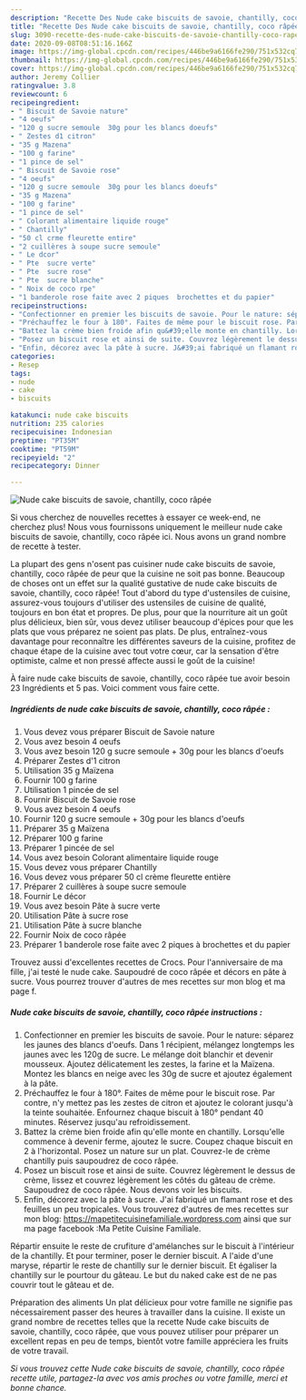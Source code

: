 ```yaml
---
description: "Recette Des Nude cake biscuits de savoie, chantilly, coco râpée"
title: "Recette Des Nude cake biscuits de savoie, chantilly, coco râpée"
slug: 3090-recette-des-nude-cake-biscuits-de-savoie-chantilly-coco-rapee
date: 2020-09-08T08:51:16.166Z
image: https://img-global.cpcdn.com/recipes/446be9a6166fe290/751x532cq70/nude-cake-biscuits-de-savoie-chantilly-coco-rapee-photo-principale-de-la-recette.jpg
thumbnail: https://img-global.cpcdn.com/recipes/446be9a6166fe290/751x532cq70/nude-cake-biscuits-de-savoie-chantilly-coco-rapee-photo-principale-de-la-recette.jpg
cover: https://img-global.cpcdn.com/recipes/446be9a6166fe290/751x532cq70/nude-cake-biscuits-de-savoie-chantilly-coco-rapee-photo-principale-de-la-recette.jpg
author: Jeremy Collier
ratingvalue: 3.8
reviewcount: 6
recipeingredient:
- " Biscuit de Savoie nature"
- "4 oeufs"
- "120 g sucre semoule  30g pour les blancs doeufs"
- " Zestes d1 citron"
- "35 g Mazena"
- "100 g farine"
- "1 pince de sel"
- " Biscuit de Savoie rose"
- "4 oeufs"
- "120 g sucre semoule  30g pour les blancs doeufs"
- "35 g Mazena"
- "100 g farine"
- "1 pince de sel"
- " Colorant alimentaire liquide rouge"
- " Chantilly"
- "50 cl crme fleurette entire"
- "2 cuillères à soupe sucre semoule"
- " Le dcor"
- " Pte  sucre verte"
- " Pte  sucre rose"
- " Pte  sucre blanche"
- " Noix de coco rpe"
- "1 banderole rose faite avec 2 piques  brochettes et du papier"
recipeinstructions:
- "Confectionner en premier les biscuits de savoie. Pour le nature: séparez les jaunes des blancs d&#39;oeufs. Dans 1 récipient, mélangez longtemps les jaunes avec les 120g de sucre. Le mélange doit blanchir et devenir mousseux. Ajoutez délicatement les zestes, la farine et la Maïzena. Montez les blancs en neige avec les 30g de sucre et ajoutez également à la pâte."
- "Préchauffez le four à 180°. Faites de même pour le biscuit rose. Par contre, n&#39;y mettez pas les zestes de citron et ajoutez le colorant jusqu&#39;à la teinte souhaitée. Enfournez chaque biscuit à 180° pendant 40 minutes. Réservez jusqu&#39;au refroidissement."
- "Battez la crème bien froide afin qu&#39;elle monte en chantilly. Lorsqu&#39;elle commence à devenir ferme, ajoutez le sucre. Coupez chaque biscuit en 2 à l&#39;horizontal. Posez un nature sur un plat. Couvrez-le de crème chantilly puis saupoudrez de coco râpée."
- "Posez un biscuit rose et ainsi de suite. Couvrez légèrement le dessus de crème, lissez et couvrez légèrement les côtés du gâteau de crème. Saupoudrez de coco râpée. Nous devons voir les biscuits."
- "Enfin, décorez avec la pâte à sucre. J&#39;ai fabriqué un flamant rose et des feuilles un peu tropicales. Vous trouverez d&#39;autres de mes recettes sur mon blog: https://mapetitecuisinefamiliale.wordpress.com ainsi que sur ma page facebook :Ma Petite Cuisine Familiale."
categories:
- Resep
tags:
- nude
- cake
- biscuits

katakunci: nude cake biscuits 
nutrition: 235 calories
recipecuisine: Indonesian
preptime: "PT35M"
cooktime: "PT59M"
recipeyield: "2"
recipecategory: Dinner

---
```



![Nude cake biscuits de savoie, chantilly, coco râpée](https://img-global.cpcdn.com/recipes/446be9a6166fe290/751x532cq70/nude-cake-biscuits-de-savoie-chantilly-coco-rapee-photo-principale-de-la-recette.jpg)

Si vous cherchez de nouvelles recettes à essayer ce week-end, ne cherchez plus! Nous vous fournissons uniquement le meilleur nude cake biscuits de savoie, chantilly, coco râpée ici. Nous avons un grand nombre de recette à tester.

La plupart des gens n'osent pas cuisiner nude cake biscuits de savoie, chantilly, coco râpée de peur que la cuisine ne soit pas bonne. Beaucoup de choses ont un effet sur la qualité gustative de nude cake biscuits de savoie, chantilly, coco râpée! Tout d'abord du type d'ustensiles de cuisine, assurez-vous toujours d'utiliser des ustensiles de cuisine de qualité, toujours en bon état et propres. De plus, pour que la nourriture ait un goût plus délicieux, bien sûr, vous devez utiliser beaucoup d'épices pour que les plats que vous préparez ne soient pas plats. De plus, entraînez-vous davantage pour reconnaître les différentes saveurs de la cuisine, profitez de chaque étape de la cuisine avec tout votre cœur, car la sensation d'être optimiste, calme et non pressé affecte aussi le goût de la cuisine!

<!--inarticleads1-->

À faire nude cake biscuits de savoie, chantilly, coco râpée tue avoir besoin 23 Ingrédients et 5 pas. Voici comment vous faire cette.

##### Ingrédients de nude cake biscuits de savoie, chantilly, coco râpée :

1. Vous devez vous préparer  Biscuit de Savoie nature
1. Vous avez besoin 4 oeufs
1. Vous avez besoin 120 g sucre semoule + 30g pour les blancs d&#39;oeufs
1. Préparer  Zestes d&#39;1 citron
1. Utilisation 35 g Maïzena
1. Fournir 100 g farine
1. Utilisation 1 pincée de sel
1. Fournir  Biscuit de Savoie rose
1. Vous avez besoin 4 oeufs
1. Fournir 120 g sucre semoule + 30g pour les blancs d&#39;oeufs
1. Préparer 35 g Maïzena
1. Préparer 100 g farine
1. Préparer 1 pincée de sel
1. Vous avez besoin  Colorant alimentaire liquide rouge
1. Vous devez vous préparer  Chantilly
1. Vous devez vous préparer 50 cl crème fleurette entière
1. Préparer 2 cuillères à soupe sucre semoule
1. Fournir  Le décor
1. Vous avez besoin  Pâte à sucre verte
1. Utilisation  Pâte à sucre rose
1. Utilisation  Pâte à sucre blanche
1. Fournir  Noix de coco râpée
1. Préparer 1 banderole rose faite avec 2 piques à brochettes et du papier


Trouvez aussi d&#39;excellentes recettes de Crocs. Pour l&#39;anniversaire de ma fille, j&#39;ai testé le nude cake. Saupoudré de coco râpée et décors en pâte à sucre. Vous pourrez trouver d&#39;autres de mes recettes sur mon blog et ma page f. 

<!--inarticleads2-->

##### Nude cake biscuits de savoie, chantilly, coco râpée instructions :

1. Confectionner en premier les biscuits de savoie. Pour le nature: séparez les jaunes des blancs d&#39;oeufs. Dans 1 récipient, mélangez longtemps les jaunes avec les 120g de sucre. Le mélange doit blanchir et devenir mousseux. Ajoutez délicatement les zestes, la farine et la Maïzena. Montez les blancs en neige avec les 30g de sucre et ajoutez également à la pâte.
1. Préchauffez le four à 180°. Faites de même pour le biscuit rose. Par contre, n&#39;y mettez pas les zestes de citron et ajoutez le colorant jusqu&#39;à la teinte souhaitée. Enfournez chaque biscuit à 180° pendant 40 minutes. Réservez jusqu&#39;au refroidissement.
1. Battez la crème bien froide afin qu&#39;elle monte en chantilly. Lorsqu&#39;elle commence à devenir ferme, ajoutez le sucre. Coupez chaque biscuit en 2 à l&#39;horizontal. Posez un nature sur un plat. Couvrez-le de crème chantilly puis saupoudrez de coco râpée.
1. Posez un biscuit rose et ainsi de suite. Couvrez légèrement le dessus de crème, lissez et couvrez légèrement les côtés du gâteau de crème. Saupoudrez de coco râpée. Nous devons voir les biscuits.
1. Enfin, décorez avec la pâte à sucre. J&#39;ai fabriqué un flamant rose et des feuilles un peu tropicales. Vous trouverez d&#39;autres de mes recettes sur mon blog: https://mapetitecuisinefamiliale.wordpress.com ainsi que sur ma page facebook :Ma Petite Cuisine Familiale.


Répartir ensuite le reste de crufiture d&#39;amélanches sur le biscuit à l&#39;intérieur de la chantilly. Et pour terminer, poser le dernier biscuit. A l&#39;aide d&#39;une maryse, répartir le reste de chantilly sur le dernier biscuit. Et égaliser la chantilly sur le pourtour du gâteau. Le but du naked cake est de ne pas couvrir tout le gâteau et de. 

<!--inarticleads1-->

<p>
Préparation des aliments Un plat délicieux pour votre famille ne signifie pas nécessairement passer des heures à travailler dans la cuisine. Il existe un grand nombre de recettes telles que la recette Nude cake biscuits de savoie, chantilly, coco râpée, que vous pouvez utiliser pour préparer un excellent repas en peu de temps, bientôt votre famille appréciera les fruits de votre travail.
</p>

<p>
<i>Si vous trouvez cette Nude cake biscuits de savoie, chantilly, coco râpée recette utile, partagez-la avec vos amis proches ou votre famille, merci et bonne chance.</i>
</p>
